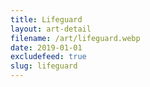 ```yaml
---
title: Lifeguard
layout: art-detail
filename: /art/lifeguard.webp
date: 2019-01-01
excludefeed: true
slug: lifeguard
---
```

